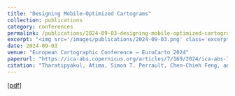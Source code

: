 ```yaml
---
title: "Designing Mobile-Optimized Cartograms"
collection: publications
category: conferences
permalink: /publications/2024-09-03-designing-mobile-optimized-cartograms
excerpt: "<img src='/images/publications/2024-09-03.png' class='excerpt-media' />"
date: 2024-09-03
venue: "European Cartographic Conference – EuroCarto 2024"
paperurl: "https://ica-abs.copernicus.org/articles/7/169/2024/ica-abs-7-169-2024.pdf"
citation: "Tharatipyakul, Atima, Simon T. Perrault, Chen-Chieh Feng, and Michael T. Gastner. &quot;Designing Mobile-Optimized Cartograms.&quot; <i>Abstracts of the ICA</i> 7 (2024): 169."
---
```


[[pdf](https://ica-abs.copernicus.org/articles/7/169/2024/ica-abs-7-169-2024.pdf)]
